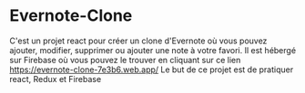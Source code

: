 # Evernote-Clone
C'est un projet react pour créer un clone d'Evernote où vous pouvez ajouter, modifier, supprimer ou ajouter une note à votre favori. Il est hébergé sur Firebase où vous pouvez  le trouver en cliquant sur ce lien https://evernote-clone-7e3b6.web.app/ Le but de ce projet est de pratiquer react, Redux et Firebase
